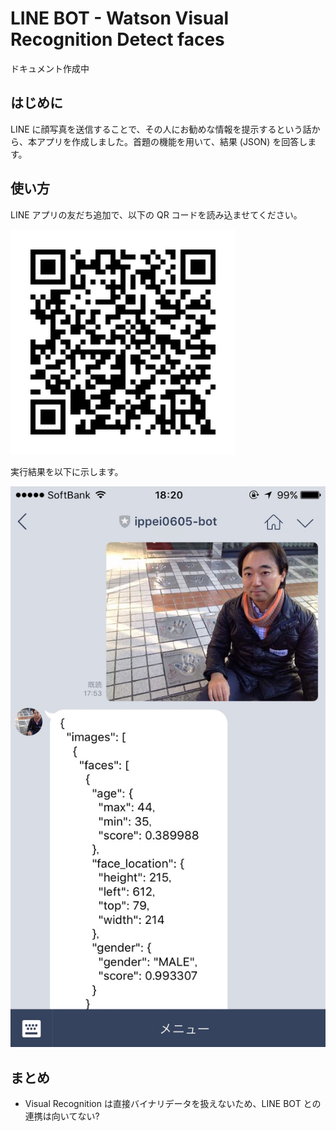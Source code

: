 # LINE BOT - Watson Visual Recognition Detect faces  
ドキュメント作成中  

## はじめに  
LINE に顔写真を送信することで、その人にお勧めな情報を提示するという話から、本アプリを作成しました。首題の機能を用いて、結果 (JSON) を回答します。

## 使い方
LINE アプリの友だち追加で、以下の QR コードを読み込ませてください。  

![QR Code](docs/qr.png)  

実行結果を以下に示します。

![Samole](docs/sample.jpg)  


## まとめ
- Visual Recognition は直接バイナリデータを扱えないため、LINE BOT との連携は向いてない?  